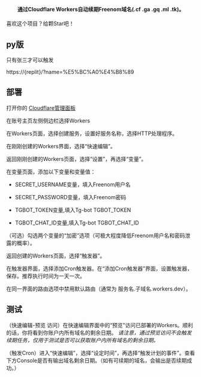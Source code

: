 
<h4 align="center">通过Cloudflare Workers自动续期Freenom域名(.cf .ga .gq .ml .tk)。</h4>

 喜欢这个项目？给颗Star吧！
</p>

## py版
只有张三才可以触发

https://{replit}/?name=%E5%BC%A0%E4%B8%89

## 部署

打开你的 [Cloudflare管理面板](https://dash.cloudflare.com)


在账号主页左侧侧边栏选择Workers


在Workers页面，选择创建服务，设置好服务名称，选择HTTP处理程序。


在刚刚创建的Workers界面，选择“快速编辑”。


返回刚刚创建的Workers页面，选择“设置”，再选择“变量”。


在变量页面，添加以下变量和变量值：

- SECRET_USERNAME变量，填入Freenom用户名

- SECRET_PASSWORD变量，填入Freenom密码

- TGBOT_TOKEN变量,填入Tg-bot TGBOT_TOKEN

- TGBOT_CHAT_ID变量,填入Tg-bot TGBOT_CHAT_ID





（可选）勾选两个变量的“加密”选项（可极大程度降低Freenom用户名和密码泄露的概率）。


返回创建的Workers页面，选择“触发器”。


在触发器界面，选择添加Cron触发器。在“添加Cron触发器”界面，设置触发器，保存。推荐执行时间为一天一次。


在同一界面的路由选项中禁用默认路由（通常为 服务名.子域名.workers.dev）。

## 测试

（快速编辑-预览 访问）在快速编辑界面中的“预览”访问已部署的Workers。顺利的话，你将看到你账户内所有域名的剩余日期。
_请注意，通过预览访问不会触发续期任务，仅用于测试是否可以获取账户内所有域名的剩余日期。_

（触发Cron）进入“快速编辑”，选择“设定时间”，再选择“触发计划的事件”。查看下方Console是否有输出域名剩余日期。（如有可续期的域名，会输出是否续期成功。）




